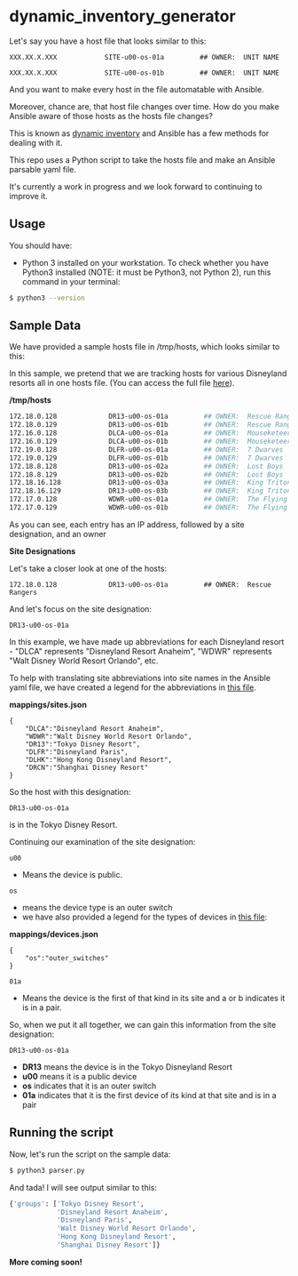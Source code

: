 # dynamic_inventory_generator

Let's say you have a host file that looks similar to this:

```
XXX.XX.X.XXX            SITE-u00-os-01a         ## OWNER:  UNIT NAME

XXX.XX.X.XXX            SITE-u00-os-01b         ## OWNER:  UNIT NAME
```

And you want to make every host in the file automatable with Ansible.

Moreover, chance are, that host file changes over time. How do you make Ansible aware of those hosts as the hosts file changes?

This is known as [dynamic inventory](https://docs.ansible.com/ansible/latest/user_guide/intro_dynamic_inventory.html) and Ansible has a few methods for dealing with it.

This repo uses a Python script to take the hosts file and make an Ansible parsable yaml file.

It's currently a work in progress and we look forward to continuing to improve it.

## Usage
You should have:
* Python 3 installed on your workstation. To check whether you have Python3 installed (NOTE: it must be Python3, not Python 2), run this command in your terminal:

```bash
$ python3 --version
```

## Sample Data

We have provided a sample hosts file in /tmp/hosts, which looks similar to this:

In this sample, we pretend that we are tracking hosts for various Disneyland resorts all in one hosts file. (You can access the full file [here](tmp/hosts)).

**/tmp/hosts**
```bash
172.18.0.128             DR13-u00-os-01a         ## OWNER:  Rescue Rangers
172.18.0.129             DR13-u00-os-01b         ## OWNER:  Rescue Rangers
172.16.0.128             DLCA-u00-os-01a         ## OWNER:  Mouseketeers
172.16.0.129             DLCA-u00-os-01b         ## OWNER:  Mouseketeers
172.19.0.128             DLFR-u00-os-01a         ## OWNER:  7 Dwarves
172.19.0.129             DLFR-u00-os-01b         ## OWNER:  7 Dwarves
172.18.8.128             DR13-u00-os-02a         ## OWNER:  Lost Boys
172.18.8.129             DR13-u00-os-02b         ## OWNER:  Lost Boys
172.18.16.128            DR13-u00-os-03a         ## OWNER:  King Tritons Daughters
172.18.16.129            DR13-u00-os-03b         ## OWNER:  King Tritons Daughters
172.17.0.128             WDWR-u00-os-01a         ## OWNER:  The Flying Dutchman
172.17.0.129             WDWR-u00-os-01b         ## OWNER:  The Flying Dutchman
```

As you can see, each entry has an IP address, followed by a site designation, and an owner

**Site Designations**

Let's take a closer look at one of the hosts:

```
172.18.0.128             DR13-u00-os-01a         ## OWNER:  Rescue Rangers
```

And let's focus on the site designation:

```
DR13-u00-os-01a 
```

In this example, we have made up abbreviations for each Disneyland resort - "DLCA" represents "Disneyland Resort Anaheim", "WDWR" represents "Walt Disney World Resort Orlando", etc.

To help with translating site abbreviations into site names in the Ansible yaml file, we have created a legend for the abbreviations in [this file](mappings/sites.json).

**mappings/sites.json**
```
{
    "DLCA":"Disneyland Resort Anaheim",
    "WDWR":"Walt Disney World Resort Orlando",
    "DR13":"Tokyo Disney Resort",
    "DLFR":"Disneyland Paris",
    "DLHK":"Hong Kong Disneyland Resort",
    "DRCN":"Shanghai Disney Resort"
}
```

So the host with this designation:

```
DR13-u00-os-01a
```

is in the Tokyo Disney Resort.

Continuing our examination of the site designation:

```
u00
```
* Means the device is public.

```
os
```
* means the device type is an outer switch
* we have also provided a legend for the types of devices in [this file](mappings/devices.json):

**mappings/devices.json**

```
{
    "os":"outer_switches"
}
```

```
01a
```
* Means the device is the first of that kind in its site and a or b indicates it is in a pair.

So, when we put it all together, we can gain this information from the site designation:

```
DR13-u00-os-01a
```
* **DR13** means the device is in the Tokyo Disneyland Resort
* **u00** means it is a public device
* **os** indicates that it is an outer switch
* **01a** indicates that it is the first device of its kind at that site and is in a pair

## Running the script

Now, let's run the script on the sample data:

```bash
$ python3 parser.py
```

And tada! I will see output similar to this:

```bash
{'groups': ['Tokyo Disney Resort',
            'Disneyland Resort Anaheim',
            'Disneyland Paris',
            'Walt Disney World Resort Orlando',
            'Hong Kong Disneyland Resort',
            'Shanghai Disney Resort']}
```

**More coming soon!**

